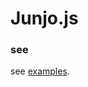 Junjo.js
==========

### see ###
see [examples](https://github.com/shinout/Junjo.js/tree/master/examples "examples"). 
